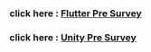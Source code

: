 ### click here : [Flutter Pre Survey](https://docs.google.com/forms/d/e/1FAIpQLScFQt-Lb4YjBMvBa_AEoilUDVGyMhPswWl9OGxVhmNiUeQY3g/viewform)

### click here : [Unity Pre Survey](https://docs.google.com/forms/d/e/1FAIpQLScMWAPz9ni5JDFddqBGJQlcpfrtQZbbZZbWhPEQLFj0TOKnnA/viewform)

